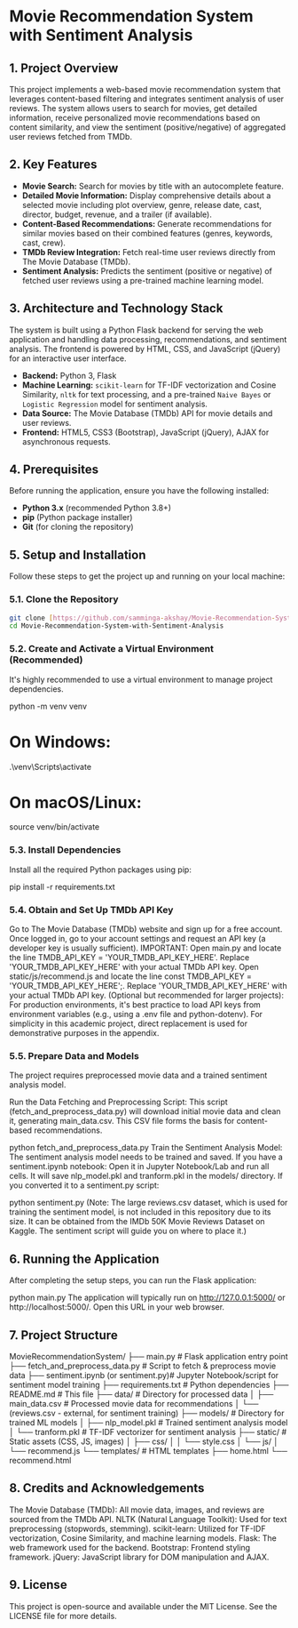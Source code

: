 # Movie Recommendation System with Sentiment Analysis

## 1. Project Overview

This project implements a web-based movie recommendation system that leverages content-based filtering and integrates sentiment analysis of user reviews. The system allows users to search for movies, get detailed information, receive personalized movie recommendations based on content similarity, and view the sentiment (positive/negative) of aggregated user reviews fetched from TMDb.

## 2. Key Features

* **Movie Search:** Search for movies by title with an autocomplete feature.
* **Detailed Movie Information:** Display comprehensive details about a selected movie including plot overview, genre, release date, cast, director, budget, revenue, and a trailer (if available).
* **Content-Based Recommendations:** Generate recommendations for similar movies based on their combined features (genres, keywords, cast, crew).
* **TMDb Review Integration:** Fetch real-time user reviews directly from The Movie Database (TMDb).
* **Sentiment Analysis:** Predicts the sentiment (positive or negative) of fetched user reviews using a pre-trained machine learning model.

## 3. Architecture and Technology Stack

The system is built using a Python Flask backend for serving the web application and handling data processing, recommendations, and sentiment analysis. The frontend is powered by HTML, CSS, and JavaScript (jQuery) for an interactive user interface.

* **Backend:** Python 3, Flask
* **Machine Learning:** `scikit-learn` for TF-IDF vectorization and Cosine Similarity, `nltk` for text processing, and a pre-trained `Naive Bayes` or `Logistic Regression` model for sentiment analysis.
* **Data Source:** The Movie Database (TMDb) API for movie details and user reviews.
* **Frontend:** HTML5, CSS3 (Bootstrap), JavaScript (jQuery), AJAX for asynchronous requests.

## 4. Prerequisites

Before running the application, ensure you have the following installed:

* **Python 3.x** (recommended Python 3.8+)
* **pip** (Python package installer)
* **Git** (for cloning the repository)

## 5. Setup and Installation

Follow these steps to get the project up and running on your local machine:

### 5.1. Clone the Repository

```bash
git clone [https://github.com/samminga-akshay/Movie-Recommendation-System-with-Sentiment-Analysis.git](https://github.com/samminga-akshay/Movie-Recommendation-System-with-Sentiment-Analysis.git)
cd Movie-Recommendation-System-with-Sentiment-Analysis
```

### 5.2. Create and Activate a Virtual Environment (Recommended)
It's highly recommended to use a virtual environment to manage project dependencies.

python -m venv venv
# On Windows:
.\venv\Scripts\activate
# On macOS/Linux:
source venv/bin/activate

### 5.3. Install Dependencies
Install all the required Python packages using pip:

pip install -r requirements.txt

### 5.4. Obtain and Set Up TMDb API Key
Go to The Movie Database (TMDb) website and sign up for a free account.
Once logged in, go to your account settings and request an API key (a developer key is usually sufficient).
IMPORTANT:
Open main.py and locate the line TMDB_API_KEY = 'YOUR_TMDB_API_KEY_HERE'. Replace 'YOUR_TMDB_API_KEY_HERE' with your actual TMDb API key.
Open static/js/recommend.js and locate the line const TMDB_API_KEY = 'YOUR_TMDB_API_KEY_HERE';. Replace 'YOUR_TMDB_API_KEY_HERE' with your actual TMDb API key.
(Optional but recommended for larger projects): For production environments, it's best practice to load API keys from environment variables (e.g., using a .env file and python-dotenv). For simplicity in this academic project, direct replacement is used for demonstrative purposes in the appendix.

### 5.5. Prepare Data and Models
The project requires preprocessed movie data and a trained sentiment analysis model.

Run the Data Fetching and Preprocessing Script: This script (fetch_and_preprocess_data.py) will download initial movie data and clean it, generating main_data.csv. This CSV file forms the basis for content-based recommendations.

python fetch_and_preprocess_data.py
Train the Sentiment Analysis Model: The sentiment analysis model needs to be trained and saved.
If you have a sentiment.ipynb notebook: Open it in Jupyter Notebook/Lab and run all cells. It will save nlp_model.pkl and tranform.pkl in the models/ directory.
If you converted it to a sentiment.py script:

python sentiment.py
(Note: The large reviews.csv dataset, which is used for training the sentiment model, is not included in this repository due to its size. It can be obtained from the IMDb 50K Movie Reviews Dataset on Kaggle. The sentiment script will guide you on where to place it.)

## 6. Running the Application
After completing the setup steps, you can run the Flask application:

python main.py
The application will typically run on http://127.0.0.1:5000/ or http://localhost:5000/. Open this URL in your web browser.

## 7. Project Structure
MovieRecommendationSystem/
├── main.py                          # Flask application entry point
├── fetch_and_preprocess_data.py     # Script to fetch & preprocess movie data
├── sentiment.ipynb (or sentiment.py)# Jupyter Notebook/script for sentiment model training
├── requirements.txt                 # Python dependencies
├── README.md                        # This file
├── data/                            # Directory for processed data
│   ├── main_data.csv                # Processed movie data for recommendations
│   └── (reviews.csv - external, for sentiment training)
├── models/                          # Directory for trained ML models
│   ├── nlp_model.pkl                # Trained sentiment analysis model
│   └── tranform.pkl                 # TF-IDF vectorizer for sentiment analysis
├── static/                          # Static assets (CSS, JS, images)
│   ├── css/
│   │   └── style.css
│   └── js/
│       └── recommend.js
└── templates/                       # HTML templates
    ├── home.html
    └── recommend.html

## 8. Credits and Acknowledgements
The Movie Database (TMDb): All movie data, images, and reviews are sourced from the TMDb API.
NLTK (Natural Language Toolkit): Used for text preprocessing (stopwords, stemming).
scikit-learn: Utilized for TF-IDF vectorization, Cosine Similarity, and machine learning models.
Flask: The web framework used for the backend.
Bootstrap: Frontend styling framework.
jQuery: JavaScript library for DOM manipulation and AJAX.

## 9. License
This project is open-source and available under the MIT License. See the LICENSE file for more details.